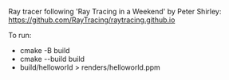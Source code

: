 Ray tracer following 'Ray Tracing in a Weekend' by Peter Shirley: https://github.com/RayTracing/raytracing.github.io

To run:
* cmake -B build
* cmake --build build
* build/helloworld > renders/helloworld.ppm